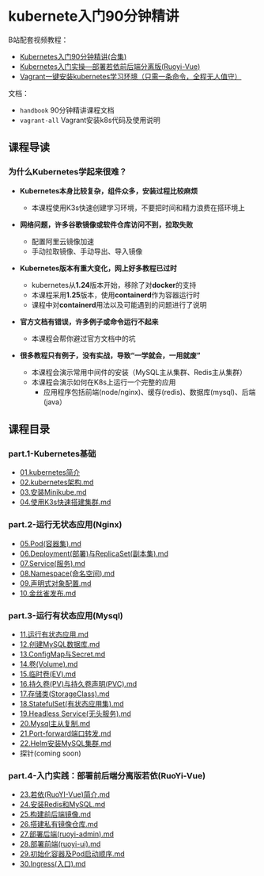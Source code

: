 # kubernete入门90分钟精讲

B站配套视频教程：

* [Kubernetes入门90分钟精讲(合集)](https://www.bilibili.com/video/BV1k24y197KC/)
* [Kubernetes入门实操—部署若依前后端分离版(Ruoyi-Vue)](https://www.bilibili.com/video/BV16g411s7KK/)
* [Vagrant一键安装kubernetes学习环境（只需一条命令，全程无人值守）](https://www.bilibili.com/video/BV15P411F7Qv/)

文档：

- `handbook` 90分钟精讲课程文档
- `vagrant-all` Vagrant安装k8s代码及使用说明

## 课程导读


### 为什么Kubernetes学起来很难？

- **Kubernetes本身比较复杂，组件众多，安装过程比较麻烦**
  
  - 本课程使用K3s快速创建学习环境，不要把时间和精力浪费在搭环境上
- **网络问题，许多谷歌镜像或软件仓库访问不到，拉取失败**
  
  - 配置阿里云镜像加速
  - 手动拉取镜像、手动导出、导入镜像
- **Kubernetes版本有重大变化，网上好多教程已过时**
  
  - kubernetes从**1.24**版本开始，移除了对**docker**的支持
  - 本课程采用**1.25**版本，使用**containerd**作为容器运行时
  - 课程中对**containerd**用法以及可能遇到的问题进行了说明
- **官方文档有错误，许多例子或命令运行不起来**
  
  - 本课程会帮你避过官方文档中的坑
- **很多教程只有例子，没有实战，导致“一学就会，一用就废”**
  
  - 本课程会演示常用中间件的安装（MySQL主从集群、Redis主从集群）
  - 本课程会演示如何在K8s上运行一个完整的应用
    - 应用程序包括前端(node/nginx)、缓存(redis)、数据库(mysql)、后端(java）

## 课程目录

### part.1-Kubernetes基础

- [01.kubernetes简介](https://gitee.com/jeff-qiu/k8s/blob/master/handbook/01.kubernetes%E7%AE%80%E4%BB%8B.md)
- [02.kubernetes架构.md](https://gitee.com/jeff-qiu/k8s-2hours/blob/master/handbook/02.kubernetes%E6%9E%B6%E6%9E%84.md)
- [03.安装Minikube.md](https://gitee.com/jeff-qiu/k8s-2hours/blob/master/handbook/03.%E5%AE%89%E8%A3%85Minikube.md)
- [04.使用K3s快速搭建集群.md](https://gitee.com/jeff-qiu/k8s-2hours/blob/master/handbook/04.%E4%BD%BF%E7%94%A8K3s%E5%BF%AB%E9%80%9F%E6%90%AD%E5%BB%BA%E9%9B%86%E7%BE%A4.md)

### part.2-运行无状态应用(Nginx)

- [05.Pod(容器集).md](https://gitee.com/jeff-qiu/k8s-2hours/blob/master/handbook/05.Pod(%E5%AE%B9%E5%99%A8%E9%9B%86).md)
- [06.Deployment(部署)与ReplicaSet(副本集).md](https://gitee.com/jeff-qiu/k8s-2hours/blob/master/handbook/06.Deployment(%E9%83%A8%E7%BD%B2)%E4%B8%8EReplicaSet(%E5%89%AF%E6%9C%AC%E9%9B%86).md)
- [07.Service(服务).md](https://gitee.com/jeff-qiu/k8s-2hours/blob/master/handbook/07.Service(%E6%9C%8D%E5%8A%A1).md)
- [08.Namespace(命名空间).md](https://gitee.com/jeff-qiu/k8s-2hours/blob/master/handbook/08.Namespace(%E5%91%BD%E5%90%8D%E7%A9%BA%E9%97%B4).md)
- [09.声明式对象配置.md](https://gitee.com/jeff-qiu/k8s-2hours/blob/master/handbook/09.%E5%A3%B0%E6%98%8E%E5%BC%8F%E5%AF%B9%E8%B1%A1%E9%85%8D%E7%BD%AE.md)
- [10.金丝雀发布.md](https://gitee.com/jeff-qiu/k8s-2hours/blob/master/handbook/10.%E9%87%91%E4%B8%9D%E9%9B%80%E5%8F%91%E5%B8%83.md)

### part.3-运行有状态应用(Mysql)

- [11.运行有状态应用.md](https://gitee.com/jeff-qiu/k8s-2hours/blob/master/handbook/11.%E8%BF%90%E8%A1%8C%E6%9C%89%E7%8A%B6%E6%80%81%E5%BA%94%E7%94%A8.md)
- [12.创建MySQL数据库.md](https://gitee.com/jeff-qiu/k8s-2hours/blob/master/handbook/12.%E5%88%9B%E5%BB%BAMySQL%E6%95%B0%E6%8D%AE%E5%BA%93.md)
- [13.ConfigMap与Secret.md](https://gitee.com/jeff-qiu/k8s-2hours/blob/master/handbook/13.ConfigMap%E4%B8%8ESecret.md)
- [14.卷(Volume).md](https://gitee.com/jeff-qiu/k8s-2hours/blob/master/handbook/14.%E5%8D%B7(Volume).md)
- [15.临时卷(EV).md](https://gitee.com/jeff-qiu/k8s-2hours/blob/master/handbook/15.%E4%B8%B4%E6%97%B6%E5%8D%B7(EV).md)
- [16.持久卷(PV)与持久卷声明(PVC).md](https://gitee.com/jeff-qiu/k8s-2hours/blob/master/handbook/16.%E6%8C%81%E4%B9%85%E5%8D%B7(PV)%E4%B8%8E%E6%8C%81%E4%B9%85%E5%8D%B7%E5%A3%B0%E6%98%8E(PVC).md)
- [17.存储类(StorageClass).md](https://gitee.com/jeff-qiu/k8s-2hours/blob/master/handbook/17.%E5%AD%98%E5%82%A8%E7%B1%BB(StorageClass).md)
- [18.StatefulSet(有状态应用集).md](https://gitee.com/jeff-qiu/k8s-2hours/blob/master/handbook/18.StatefulSet(%E6%9C%89%E7%8A%B6%E6%80%81%E5%BA%94%E7%94%A8%E9%9B%86).md)
- [19.Headless Service(无头服务).md](https://gitee.com/jeff-qiu/k8s-2hours/blob/master/handbook/19.Headless%20Service(%E6%97%A0%E5%A4%B4%E6%9C%8D%E5%8A%A1).md)
- [20.Mysql主从复制.md](https://gitee.com/jeff-qiu/k8s-2hours/blob/master/handbook/20.Mysql%E4%B8%BB%E4%BB%8E%E5%A4%8D%E5%88%B6.md)
- [21.Port-forward端口转发.md](https://gitee.com/jeff-qiu/k8s-2hours/blob/master/handbook/21.Port-forward%E7%AB%AF%E5%8F%A3%E8%BD%AC%E5%8F%91.md)
- [22.Helm安装MySQL集群.md](https://gitee.com/jeff-qiu/k8s-2hours/blob/master/handbook/22.Helm%E5%AE%89%E8%A3%85MySQL%E9%9B%86%E7%BE%A4.md)
- 探针(coming soon)

### part.4-入门实践：部署前后端分离版若依(RuoYi-Vue)

- [23.若依(RuoYI-Vue)简介.md](https://gitee.com/jeff-qiu/k8s-2hours/blob/master/handbook/23.%E8%8B%A5%E4%BE%9D(RuoYI-Vue)%E7%AE%80%E4%BB%8B.md)
- [24.安装Redis和MySQL.md](https://gitee.com/jeff-qiu/k8s-2hours/blob/master/handbook/24.%E5%AE%89%E8%A3%85Redis%E5%92%8CMySQL.md)
- [25.构建前后端镜像.md](https://gitee.com/jeff-qiu/k8s-2hours/blob/master/handbook/25.%E6%9E%84%E5%BB%BA%E5%89%8D%E5%90%8E%E7%AB%AF%E9%95%9C%E5%83%8F.md)
- [26.搭建私有镜像仓库.md](https://gitee.com/jeff-qiu/k8s-2hours/blob/master/handbook/26.%E6%90%AD%E5%BB%BA%E7%A7%81%E6%9C%89%E9%95%9C%E5%83%8F%E4%BB%93%E5%BA%93.md)
- [27.部署后端(ruoyi-admin).md](https://gitee.com/jeff-qiu/k8s-2hours/blob/master/handbook/27.%E9%83%A8%E7%BD%B2%E5%90%8E%E7%AB%AF(ruoyi-admin).md)
- [28.部署前端(ruoyi-ui).md](https://gitee.com/jeff-qiu/k8s-2hours/blob/master/handbook/28.%E9%83%A8%E7%BD%B2%E5%89%8D%E7%AB%AF(ruoyi-ui).md)
- [29.初始化容器及Pod启动顺序.md](https://gitee.com/jeff-qiu/k8s-2hours/blob/master/handbook/29.%E5%88%9D%E5%A7%8B%E5%8C%96%E5%AE%B9%E5%99%A8%E5%8F%8APod%E5%90%AF%E5%8A%A8%E9%A1%BA%E5%BA%8F.md)
- [30.Ingress(入口).md](https://gitee.com/jeff-qiu/k8s-2hours/blob/master/handbook/30.Ingress(%E5%85%A5%E5%8F%A3).md)

